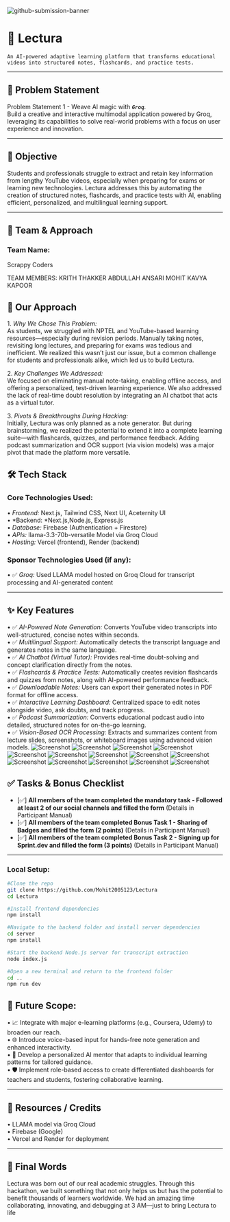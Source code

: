 ![github-submission-banner](https://github.com/user-attachments/assets/a1493b84-e4e2-456e-a791-ce35ee2bcf2f)

# 🚀 Lectura
	⁠An AI-powered adaptive learning platform that transforms educational videos into structured notes, flashcards, and practice tests.
---
## 📌 Problem Statement

Problem Statement 1 - Weave Al magic with ***```Groq```***.       
Build a creative and interactive multimodal application powered by Groq, leveraging its capabilities to solve real-world problems with a focus on user experience and innovation.

---
## 🎯 Objective

Students and professionals struggle to extract and retain key information from lengthy YouTube videos, especially when preparing for exams or learning new technologies. Lectura addresses this by automating the creation of structured notes, flashcards, and practice tests with AI, enabling efficient, personalized, and multilingual learning support.

---

## 🧠 Team & Approach

### Team Name:  
⁠Scrappy Coders⁠

TEAM MEMBERS:
KRITH THAKKER
ABDULLAH ANSARI
MOHIT
KAVYA KAPOOR


## 🧠 Our Approach

1.⁠ ⁠*Why We Chose This Problem:*  
   As students, we struggled with NPTEL and YouTube-based learning resources—especially during revision periods. Manually taking notes, revisiting long lectures, and preparing for exams was tedious and inefficient. We realized this wasn’t just our issue, but a common challenge for students and professionals alike, which led us to build Lectura.

2.⁠ ⁠*Key Challenges We Addressed:*  
   We focused on eliminating manual note-taking, enabling offline access, and offering a personalized, test-driven learning experience. We also addressed the lack of real-time doubt resolution by integrating an AI chatbot that acts as a virtual tutor.

3.⁠ ⁠*Pivots & Breakthroughs During Hacking:*  
   Initially, Lectura was only planned as a note generator. But during brainstorming, we realized the potential to extend it into a complete learning suite—with flashcards, quizzes, and performance feedback. Adding podcast summarization and OCR support (via vision models) was a major pivot that made the platform more versatile.

## 🛠️ Tech Stack

### Core Technologies Used:
•⁠  ⁠*Frontend:* Next.js, Tailwind CSS, Next UI, Aceternity UI  
•⁠  ⁠*Backend: *Next.js,Node.js, Express.js  
•⁠  ⁠*Database:* Firebase (Authentication + Firestore)  
•⁠  ⁠*APIs:* llama-3.3-70b-versatile Model via Groq Cloud  
•⁠  ⁠*Hosting:* Vercel (frontend), Render (backend)

### Sponsor Technologies Used (if any):
•⁠  ⁠✅ *Groq:* Used LLAMA model hosted on Groq Cloud for transcript processing and AI-generated content

---

## ✨ Key Features
•⁠  ⁠✅ *AI-Powered Note Generation:* Converts YouTube video transcripts into well-structured, concise notes within seconds.  
•⁠  ⁠✅ *Multilingual Support:* Automatically detects the transcript language and generates notes in the same language.  
•⁠  ⁠✅ *AI Chatbot (Virtual Tutor):* Provides real-time doubt-solving and concept clarification directly from the notes.  
•⁠  ⁠✅ *Flashcards & Practice Tests:* Automatically creates revision flashcards and quizzes from notes, along with AI-powered performance feedback.  
•⁠  ⁠✅ *Downloadable Notes:* Users can export their generated notes in PDF format for offline access.  
•⁠  ⁠✅ *Interactive Learning Dashboard:* Centralized space to edit notes alongside video, ask doubts, and track progress.  
•⁠  ⁠✅ *Podcast Summarization:* Converts educational podcast audio into detailed, structured notes for on-the-go learning.  
•⁠  ⁠✅ *Vision-Based OCR Processing:* Extracts and summarizes content from lecture slides, screenshots, or whiteboard images using advanced vision models.
![Screenshot](public/step-1/2.jpg)
![Screenshot](public/step-1/3.jpg)
![Screenshot](public/step-1/4.jpg)
![Screenshot](public/step-2/1.jpg)
![Screenshot](public/step-2/2.jpg)
![Screenshot](public/step-2/3.jpg)
![Screenshot](public/step-2/4.jpg)
![Screenshot](public/step-3/1.jpg)
![Screenshot](public/step-3/2.jpg)
![Screenshot](public/step-3/3.jpg)
![Screenshot](public/step-3/4.jpg)
![Screenshot](public/step-4/1.png)
![Screenshot](public/step-4/2.png)
![Screenshot](public/step-4/3.png)




## ✅ Tasks & Bonus Checklist

- [✅] **All members of the team completed the mandatory task - Followed at least 2 of our social channels and filled the form** (Details in Participant Manual)  
- [✅] **All members of the team completed Bonus Task 1 - Sharing of Badges and filled the form (2 points)**  (Details in Participant Manual)
- [✅] **All members of the team completed Bonus Task 2 - Signing up for Sprint.dev and filled the form (3 points)**  (Details in Participant Manual)

---

### Local Setup:
```bash
#Clone the repo
git clone https://github.com/Mohit2005123/Lectura
cd Lectura

#Install frontend dependencies
npm install

#Navigate to the backend folder and install server dependencies
cd server
npm install

#Start the backend Node.js server for transcript extraction
node index.js

#Open a new terminal and return to the frontend folder
cd ..
npm run dev
```
## 🧬 Future Scope:

•⁠  ⁠📈 Integrate with major e-learning platforms (e.g., Coursera, Udemy) to broaden our reach.  
•⁠  ⁠🌐 Introduce voice-based input for hands-free note generation and enhanced interactivity.  
•⁠  ⁠🧠 Develop a personalized AI mentor that adapts to individual learning patterns for tailored guidance.  
•⁠  ⁠🛡️ Implement role-based access to create differentiated dashboards for teachers and students, fostering collaborative learning.

---

## 📎 Resources / Credits

•⁠  ⁠LLAMA model via Groq Cloud  
•⁠  ⁠Firebase (Google)  
•⁠  ⁠Vercel and Render for deployment  
  
---

## 🏁 Final Words

Lectura was born out of our real academic struggles. Through this hackathon, we built something that not only helps us but has the potential to benefit thousands of learners worldwide. We had an amazing time collaborating, innovating, and debugging at 3 AM—just to bring Lectura to life
